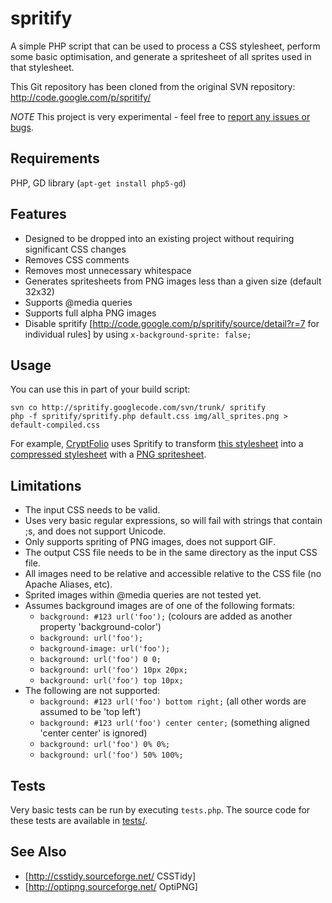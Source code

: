 spritify
========

A simple PHP script that can be used to process a CSS stylesheet, perform some basic optimisation, and generate a spritesheet of all sprites used in that stylesheet.

This Git repository has been cloned from the original SVN repository: http://code.google.com/p/spritify/

*NOTE* This project is very experimental - feel free to [report any issues or bugs](http://code.google.com/p/spritify/issues/list).

## Requirements
PHP, GD library (`apt-get install php5-gd`)

## Features

* Designed to be dropped into an existing project without requiring significant CSS changes
* Removes CSS comments
* Removes most unnecessary whitespace
* Generates spritesheets from PNG images less than a given size (default 32x32)
* Supports @media queries
* Supports full alpha PNG images
* Disable spritify [http://code.google.com/p/spritify/source/detail?r=7 for individual rules] by using `x-background-sprite: false;`

## Usage

You can use this in part of your build script:

```
svn co http://spritify.googlecode.com/svn/trunk/ spritify
php -f spritify/spritify.php default.css img/all_sprites.png > default-compiled.css
```

For example, [CryptFolio](https://cryptfolio.com) uses Spritify to transform [this stylesheet](http://cryptfolio.com/default.css) into a [compressed stylesheet](http://cryptfolio.com/default-sprites.css) with a [PNG spritesheet](http://cryptfolio.com/img/all_sprites.png).

## Limitations

* The input CSS needs to be valid.
* Uses very basic regular expressions, so will fail with strings that contain ;s, and does not support Unicode.
* Only supports spriting of PNG images, does not support GIF.
* The output CSS file needs to be in the same directory as the input CSS file.
* All images need to be relative and accessible relative to the CSS file (no Apache Aliases, etc).
* Sprited images within @media queries are not tested yet.
* Assumes background images are of one of the following formats:
	* `background: #123 url('foo');` (colours are added as another property 'background-color')
	* `background: url('foo');`
	* `background-image: url('foo');`
	* `background: url('foo') 0 0;`
	* `background: url('foo') 10px 20px;`
	* `background: url('foo') top 10px;`
* The following are not supported:
	* `background: #123 url('foo') bottom right;` (all other words are assumed to be 'top left')
	* `background: #123 url('foo') center center;` (something aligned 'center center' is ignored)
	* `background: url('foo') 0% 0%;`
	* `background: url('foo') 50% 100%;`

## Tests

Very basic tests can be run by executing `tests.php`. The source code for these tests are available in [tests/](tests/).

## See Also

* [http://csstidy.sourceforge.net/ CSSTidy]
* [http://optipng.sourceforge.net/ OptiPNG]
